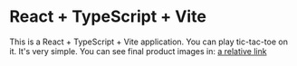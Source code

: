 # React + TypeScript + Vite

This is a React + TypeScript + Vite application.
You can play tic-tac-toe on it. 
It's very simple.
You can see final product images in:
[a relative link](final_project_images)
